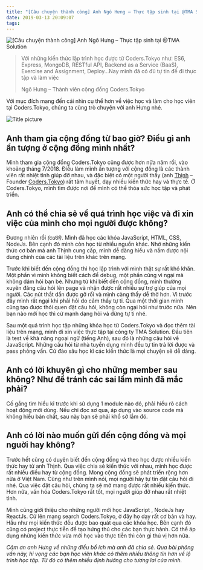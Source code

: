 ```yaml
---
title: "[Câu chuyện thành công] Anh Ngô Hưng – Thực tập sinh tại @TMA Solution"
date: 2019-03-13 20:09:07
tags:
---
```


![[Câu chuyện thành công] Anh Ngô Hưng – Thực tập sinh tại @TMA Solution](https://res.cloudinary.com/djeghcumw/image/upload/v1551793857/blog/success_stories-blog1-1200x620.jpg)

> Với những kiến thức lập trình học được từ Coders.Tokyo như: ES6, Express, MongoDB, RESTful API, Backend as a Service (BaaS), Exercise and Assignment, Deploy…Nay mình đã có đủ tự tin để đi thực tập và làm việc
>
> Ngô Hưng – Thành viên cộng đồng Coders.Tokyo

<!--more-->

Với mục đích mang đến cái nhìn cụ thể hơn về việc học và làm cho học viên tại Coders.Tokyo, chúng ta cùng trò chuyện với anh Hưng nhé.

![Title picture](https://res.cloudinary.com/djeghcumw/image/upload/v1535559184/blog/success_stories-blog1.3-1024x441.jpg)

## **Anh tham gia cộng đồng từ bao giờ? Điều gì anh ấn tượng ở cộng đồng mình nhất?**

Mình tham gia cộng đồng Coders.Tokyo cũng được hơn nữa năm rồi, vào khoảng tháng 7/2018. Điều làm mình ấn tượng với cộng đồng là các thành viên rất nhiệt tình giúp đỡ nhau, và đặc biệt có một người thầy (anh [Thịnh](https://www.facebook.com/nhim175) – Founder [Coders.Tokyo](http://coders.tokyo)) rất tâm huyết, dạy nhiều kiến thức hay và thực tế. Ở Coders.Tokyo, mình tìm được nơi để mình có thể thỏa sức học tập và phát triển.

## **Anh có thể chia sẻ về quá trình học việc và đi xin việc của mình cho mọi người được không?**

Đương nhiên rồi _(cười)_. Mình đã học các khóa JavaScript, HTML, CSS, NodeJs. Bên cạnh đó mình còn học từ nhiều nguồn khác. Nhờ những kiến thức cơ bản mà anh Thịnh cung cấp, mình dễ dàng hiểu và nắm được nội dung chính của các tài liệu trên khác trên mạng.

Trước khi biết đến cộng đồng thì học lập trình với mình thật sự rất khó khăn. Một phần vì mình không biết cách để debug, một phần cũng vì ngại mà không dám hỏi bạn bè. Nhưng từ khi biết đến cộng đồng, mình thường xuyên đăng câu hỏi lên page và nhận được rất nhiều sự trợ giúp của mọi người. Các nút thắt dần được gỡ rối và mình càng thấy dễ thở hơn. Vì trước đây mình rất ngại khi phải hỏi do cảm thấy tự ti. Qua một thời gian mình cũng tạo được thói quen đặt câu hỏi, không còn ngại hỏi như trước nữa. Nên bạn nào mới học thì cứ mạnh dạng hỏi và đừng tự ti nhé.

Sau một quá trình học tập những khóa học từ Coders.Tokyo và đọc thêm tài liệu trên mạng, mình đi xin việc thực tập tại công ty TMA Solution. Đầu tiên là test về khả năng ngoại ngữ (tiếng Anh), sau đó là những câu hỏi về JavaScript. Những câu hỏi từ nhà tuyển dụng mình đều tự tin trả lời được và pass phỏng vấn. Cứ đào sâu học kĩ các kiến thức là mọi chuyện sẽ dễ dàng.

## **Anh có lời khuyên gì cho những member sau không? Như để tránh các sai lầm mình đã mắc phải?**  

Cố gắng tìm hiểu kĩ trước khi sử dụng 1 module nào đó, phải hiểu rõ cách hoạt động mới dùng. Nếu chỉ đọc sơ qua, áp dụng vào source code mà không hiểu bản chất, sau này bạn sẽ phải khổ sở lắm đó.

## **Anh có lời nào muốn gửi đến cộng đồng và mọi nguời hay không?**

Trước hết cũng có duyên biết đến cộng đồng và theo học được nhiều kiến thức hay từ anh Thịnh. Qua việc chia sẻ kiến thức với nhau, mình học được rất nhiều điều hay từ cộng đồng. Mong cộng đồng sẽ phát triển rộng hơn nữa ở Việt Nam. Cũng như trên mình nói, mọi người hãy tự tin đặt câu hỏi đi nhé. Qua việc đặt câu hỏi, chúng ta sẽ mở mang được rất nhiều kiến thức. Hơn nữa, văn hóa Coders.Tokyo rất tốt, mọi người giúp đỡ nhau rất nhiệt tình.

Mình cũng giới thiệu cho những người mới học JavaScript , NodeJs hay ReactJs. Cứ lên mạng search Coders.Tokyo, ở đây họ dạy rất cơ bản và hay. Hầu như mọi kiến thức đều được bao quát qua các khóa học. Bên cạnh đó cũng có project thực tiễn để tạo hứng thú cho các bạn thực hành. Có thể áp dụng những kiến thức vừa mới học vào thực tiễn thì còn gì thú vị hơn nữa.

_Cảm ơn anh Hưng về những điều bổ ích mà anh đã chia sẻ. Qua bài phỏng vấn này, hi vọng các bạn học viên khác có thêm nhiều thông tin hơn về lộ trình học tập. Từ đó có thêm nhiều định hướng cho tương lai của mình._
